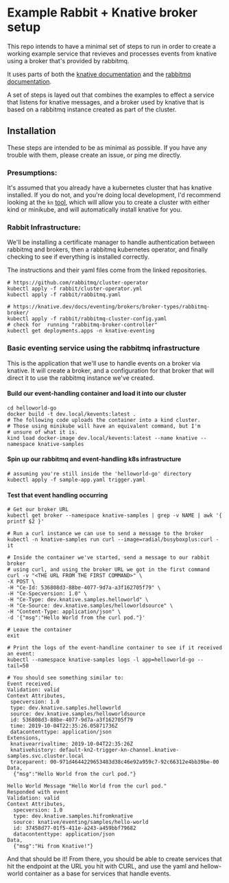 # Example Rabbit + Knative broker setup

This repo intends to have a minimal set of steps to run in order to create a
working example service that revieves and processes events from knative using
a broker that's provided by rabbitmq.

It uses parts of both the [knative documentation](https://github.com/knative/docs/)
and the [rabbitmq documentation](https://github.com/rabbitmq/cluster-operator).

A set of steps is layed out that combines the examples to effect a service
that listens for knative messages, and a broker used by knative that is
based on a rabbitmq instance created as part of the cluster.

## Installation

These steps are intended to be as minimal as possible. If you have any trouble
with them, please create an issue, or ping me directly.

### Presumptions:

It's assumed that you already have a kubernetes cluster that has knative
installed. If you do not, and you're doing local development, I'd recommend
looking at the `kn` [tool](https://github.com/knative-sandbox/kn-plugin-quickstart),
which will allow you to create a cluster with either kind or minikube, and will
automatically install knative for you.

### Rabbit Infrastructure:

We'll be installing a certificate manager to handle authentication between rabbitmq
and brokers, then a rabbitmq kubernetes operator, and finally checking to see
if everything is installed correctly. 

The instructions and their yaml files come from the linked repositories.

    # https://github.com/rabbitmq/cluster-operator
    kubectl apply -f rabbit/cluster-operator.yml
    kubectl apply -f rabbit/rabbitmq.yaml

    # https://knative.dev/docs/eventing/brokers/broker-types/rabbitmq-broker/
    kubectl apply -f rabbit/rabbitmq-cluster-config.yaml
    # check for  running "rabbitmq-broker-controller"
    kubectl get deployments.apps -n knative-eventing

### Basic eventing service using the rabbitmq infrastructure

This is the application that we'll use to handle events on a broker via
knative. It will create a broker, and a configuration for that broker
that will direct it to use the rabbitmq instance we've created.

#### Build our event-handling container and load it into our cluster

    cd helloworld-go
    docker build -t dev.local/kevents:latest .
    # The following code uploads the container into a kind cluster.
    # Those using minikube will have an equivalent command, but I'm
    # unsure of what it is.
    kind load docker-image dev.local/kevents:latest --name knative --namespace knative-samples

#### Spin up our rabbitmq and event-handling k8s infrastructure

    # assuming you're still inside the 'helloworld-go' directory 
    kubectl apply -f sample-app.yaml trigger.yaml

#### Test that event handling occurring

    # Get our broker URL
    kubectl get broker --namespace knative-samples | grep -v NAME | awk '{ printf $2 }'
    
    # Run a curl instance we can use to send a message to the broker
    kubectl -n knative-samples run curl --image=radial/busyboxplus:curl -it

    # Inside the container we've started, send a message to our rabbit broker
    # using curl, and using the broker URL we got in the first command
    curl -v "<THE URL FROM THE FIRST COMMAND>" \
    -X POST \
    -H "Ce-Id: 536808d3-88be-4077-9d7a-a3f162705f79" \
    -H "Ce-Specversion: 1.0" \
    -H "Ce-Type: dev.knative.samples.helloworld" \
    -H "Ce-Source: dev.knative.samples/helloworldsource" \
    -H "Content-Type: application/json" \
    -d '{"msg":"Hello World from the curl pod."}'
    
    # Leave the container
    exit

    # Print the logs of the event-handline container to see if it received an event:
    kubectl --namespace knative-samples logs -l app=helloworld-go --tail=50

    # You should see something similar to:
    Event received.
    Validation: valid
    Context Attributes,
     specversion: 1.0
     type: dev.knative.samples.helloworld
     source: dev.knative.samples/helloworldsource
     id: 536808d3-88be-4077-9d7a-a3f162705f79
     time: 2019-10-04T22:35:26.05871736Z
     datacontenttype: application/json
    Extensions,
     knativearrivaltime: 2019-10-04T22:35:26Z
     knativehistory: default-kn2-trigger-kn-channel.knative-samples.svc.cluster.local
     traceparent: 00-971d4644229653483d38c46e92a959c7-92c66312e4bb39be-00
    Data,
      {"msg":"Hello World from the curl pod."}

    Hello World Message "Hello World from the curl pod."
    Responded with event
    Validation: valid
    Context Attributes,
      specversion: 1.0
      type: dev.knative.samples.hifromknative
      source: knative/eventing/samples/hello-world
      id: 37458d77-01f5-411e-a243-a459bbf79682
      datacontenttype: application/json
    Data,
      {"msg":"Hi from Knative!"}

And that should be it! From there, you should be able to create services that hit the
endpoint at the URL you hit with CURL, and use the yaml and hellow-world container
as a base for services that handle events. 